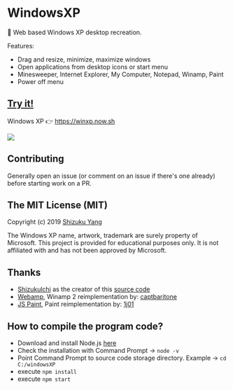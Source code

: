 # WindowsXP

🏁 Web based Windows XP desktop recreation.

Features:

- Drag and resize, minimize, maximize windows
- Open applications from desktop icons or start menu
- Minesweeper, Internet Explorer, My Computer, Notepad, Winamp, Paint
- Power off menu

## [Try it!](https://winxp.now.sh)

Windows XP 👉 https://winxp.now.sh

[![](demo/demo.gif)](https://winxp.now.sh)

## Contributing

Generally open an issue (or comment on an issue if there's one already) before starting work on a PR.

## The MIT License (MIT)

Copyright (c) 2019 [Shizuku Yang](https://github.com/ShizukuIchi)

The Windows XP name, artwork, trademark are surely property of Microsoft. This project is provided for educational purposes only. It is not affiliated with and has not been approved by Microsoft.

## Thanks
- [Shizukulchi](https://github.com/ShizukuIchi) as the creator of this [source code](https://github.com/ShizukuIchi/winXP)
- [Webamp](https://github.com/captbaritone/webamp), Winamp 2 reimplementation by: [captbaritone](https://github.com/captbaritone)
- [JS Paint](https://github.com/1j01/jspaint), Paint reimplementation by: [1j01](https://github.com/1j01)

## How to compile the program code?
- Download and install Node.js [here](https://nodejs.org/en/download/)
- Check the installation with Command Prompt → `node -v`
- Point Command Prompt to source code storage directory. Example → `cd C:/windowsXP`
- execute `npm install`
- execute `npm start`






